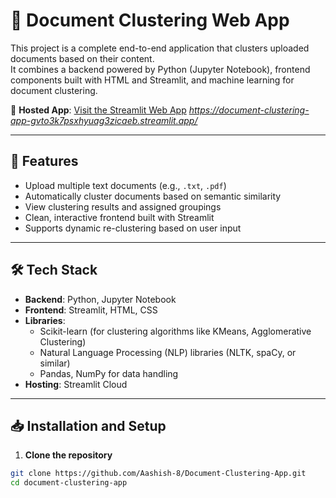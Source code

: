 # 📄 Document Clustering Web App

This project is a complete end-to-end application that clusters uploaded documents based on their content.  
It combines a backend powered by Python (Jupyter Notebook), frontend components built with HTML and Streamlit, and machine learning for document clustering.

🔗 **Hosted App**: [Visit the Streamlit Web App](#) *https://document-clustering-app-gvto3k7psxhyuag3zicaeb.streamlit.app/*

---

## 🚀 Features

- Upload multiple text documents (e.g., `.txt`, `.pdf`)
- Automatically cluster documents based on semantic similarity
- View clustering results and assigned groupings
- Clean, interactive frontend built with Streamlit
- Supports dynamic re-clustering based on user input

---

## 🛠 Tech Stack

- **Backend**: Python, Jupyter Notebook
- **Frontend**: Streamlit, HTML, CSS
- **Libraries**:
  - Scikit-learn (for clustering algorithms like KMeans, Agglomerative Clustering)
  - Natural Language Processing (NLP) libraries (NLTK, spaCy, or similar)
  - Pandas, NumPy for data handling
- **Hosting**: Streamlit Cloud

---

## 📥 Installation and Setup

1. **Clone the repository**  
```bash
git clone https://github.com/Aashish-8/Document-Clustering-App.git
cd document-clustering-app
